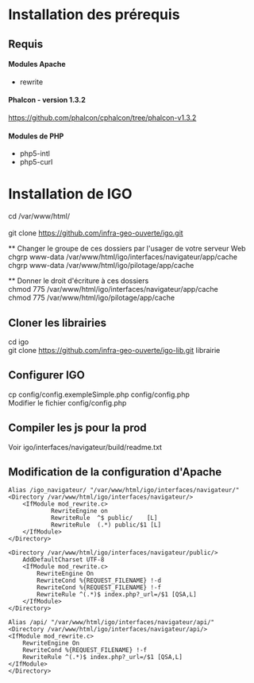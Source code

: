 # Installation des prérequis
## Requis 

#### Modules Apache
- rewrite <br />  

#### Phalcon - version 1.3.2
https://github.com/phalcon/cphalcon/tree/phalcon-v1.3.2

#### Modules de PHP
- php5-intl 
- php5-curl 


# Installation de IGO
cd /var/www/html/  <br />  
git clone https://github.com/infra-geo-ouverte/igo.git  <br />  

** Changer le groupe de ces dossiers par l'usager de votre serveur Web  <br />
chgrp www-data /var/www/html/igo/interfaces/navigateur/app/cache  <br />
chgrp www-data /var/www/html/igo/pilotage/app/cache  

** Donner le droit d'écriture à ces dossiers  <br />
chmod 775 /var/www/html/igo/interfaces/navigateur/app/cache  <br />
chmod 775 /var/www/html/igo/pilotage/app/cache  <br />

## Cloner les librairies
cd igo <br /> 
git clone https://github.com/infra-geo-ouverte/igo-lib.git librairie


## Configurer IGO  
cp config/config.exempleSimple.php config/config.php  <br /> 
Modifier le fichier config/config.php

## Compiler les js pour la prod
Voir igo/interfaces/navigateur/build/readme.txt

## Modification de la configuration d'Apache
```
Alias /igo_navigateur/ "/var/www/html/igo/interfaces/navigateur/"
<Directory /var/www/html/igo/interfaces/navigateur/>
	<IfModule mod_rewrite.c>
	        RewriteEngine on
	        RewriteRule  ^$ public/    [L]
	        RewriteRule  (.*) public/$1 [L]
	</IfModule>
</Directory>

<Directory /var/www/html/igo/interfaces/navigateur/public/>
	AddDefaultCharset UTF-8
	<IfModule mod_rewrite.c>
	    RewriteEngine On
	    RewriteCond %{REQUEST_FILENAME} !-d
	    RewriteCond %{REQUEST_FILENAME} !-f
	    RewriteRule ^(.*)$ index.php?_url=/$1 [QSA,L]
	</IfModule>
</Directory>

Alias /api/ "/var/www/html/igo/interfaces/navigateur/api/"
<Directory /var/www/html/igo/interfaces/navigateur/api/>
<IfModule mod_rewrite.c>
    RewriteEngine On
    RewriteCond %{REQUEST_FILENAME} !-f
    RewriteRule ^(.*)$ index.php?_url=/$1 [QSA,L]
</IfModule>
</Directory>

```
